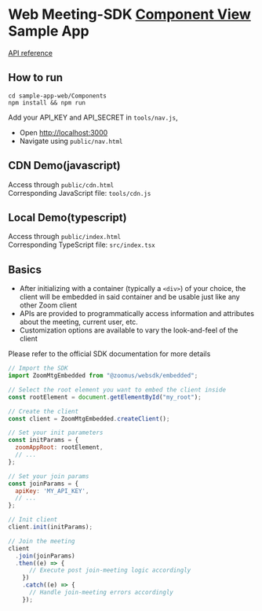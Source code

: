 # Web Meeting-SDK [Component View](https://developers.zoom.us/docs/meeting-sdk/web/component-view/) Sample App
[API reference](https://developers.zoom.us/docs/meeting-sdk/web/component-view/reference/)
## How to run
   
```
cd sample-app-web/Components
npm install && npm run
```
Add your API_KEY and API_SECRET in `tools/nav.js`, 
* Open [http://localhost:3000](http://localhost:3000)  
* Navigate using `public/nav.html`

## CDN Demo(javascript)

Access through `public/cdn.html`  
Corresponding JavaScript file: `tools/cdn.js`  

## Local Demo(typescript)
Access through `public/index.html`  
Corresponding TypeScript file: `src/index.tsx`  

## Basics
* After initializing with a container (typically a `<div>`) of your choice, the client will be embedded in said container and be usable just like any other Zoom client
* APIs are provided to programmatically access information and attributes about the meeting, current user, etc.
* Customization options are available to vary the look-and-feel of the client

Please refer to the official SDK documentation for more details

```js
// Import the SDK
import ZoomMtgEmbedded from "@zoomus/websdk/embedded";

// Select the root element you want to embed the client inside
const rootElement = document.getElementById("my_root");

// Create the client
const client = ZoomMtgEmbedded.createClient();

// Set your init parameters
const initParams = {
  zoomAppRoot: rootElement,
  // ...
};

// Set your join params
const joinParams = {
  apiKey: 'MY_API_KEY',
  // ...
};

// Init client
client.init(initParams);

// Join the meeting
client
  .join(joinParams)
  .then((e) => {
      // Execute post join-meeting logic accordingly
    })
    .catch((e) => {
      // Handle join-meeting errors accordingly
    });

```
